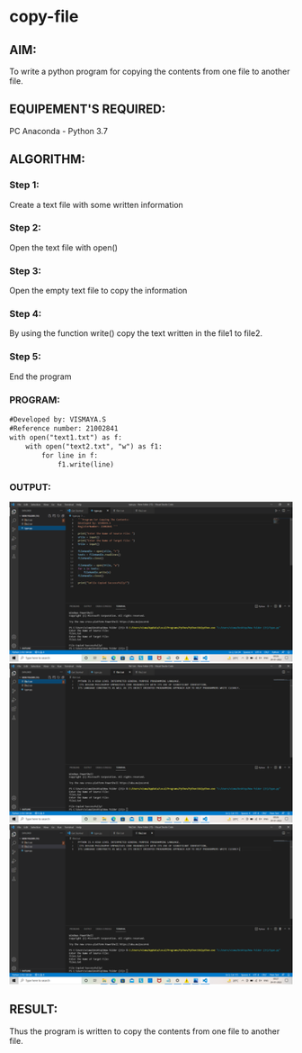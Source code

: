 # copy-file
## AIM:
To write a python program for copying the contents from one file to another file.
## EQUIPEMENT'S REQUIRED: 
PC
Anaconda - Python 3.7
## ALGORITHM: 
### Step 1:
Create a text file with some written information

### Step 2:
Open the text file with open()

### Step 3:
Open the empty text file to copy the information

### Step 4:
By using the function write() copy the text written in the file1 to file2.

### Step 5:
End the program

### PROGRAM:
~~~
#Developed by: VISMAYA.S
#Reference number: 21002841
with open("text1.txt") as f:
    with open("text2.txt", "w") as f1:
        for line in f:
            f1.write(line) 

~~~
### OUTPUT:
![github](copy1.png)
![github](copy2.png)
![github](copy3.png)


## RESULT:
Thus the program is written to copy the contents from one file to another file.